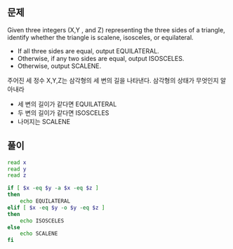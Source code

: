 ## 문제

Given three integers (X,Y , and Z) representing the three sides of a triangle, identify whether the triangle is scalene, isosceles, or equilateral.

- If all three sides are equal, output EQUILATERAL.
- Otherwise, if any two sides are equal, output ISOSCELES.
- Otherwise, output SCALENE.

주어진 세 정수 X,Y,Z는 삼각형의 세 변의 길을 나타낸다. 삼각형의 상태가 무엇인지 알아내라

- 세 변의 길이가 같다면 EQUILATERAL
- 두 변의 길이가 같다면 ISOSCELES
- 나머지는 SCALENE

## 풀이

```sh
read x
read y
read z

if [ $x -eq $y -a $x -eq $z ]
then
    echo EQUILATERAL
elif [ $x -eq $y -o $y -eq $z ]
then
    echo ISOSCELES
else
    echo SCALENE
fi
```
